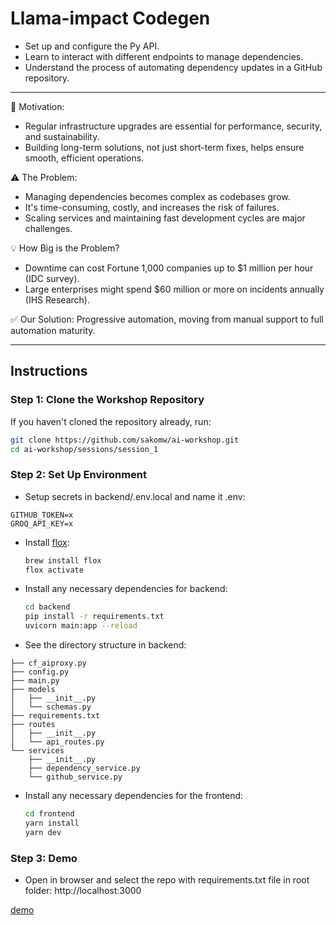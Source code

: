 # Llama-impact Codegen
- Set up and configure the Py API.
- Learn to interact with different endpoints to manage dependencies.
- Understand the process of automating dependency updates in a GitHub repository.

---

🔧 Motivation: 
- Regular infrastructure upgrades are essential for performance, security, and sustainability. 
- Building long-term solutions, not just short-term fixes, helps ensure smooth, efficient operations.

⚠️ The Problem:
- Managing dependencies becomes complex as codebases grow.
- It's time-consuming, costly, and increases the risk of failures.
- Scaling services and maintaining fast development cycles are major challenges.

💡 How Big is the Problem?
- Downtime can cost Fortune 1,000 companies up to $1 million per hour (IDC survey). 
- Large enterprises might spend $60 million or more on incidents annually (IHS Research).

✅ Our Solution: Progressive automation, moving from manual support to full automation maturity. 

---

## Instructions

### Step 1: Clone the Workshop Repository
If you haven't cloned the repository already, run:
```bash
git clone https://github.com/sakomw/ai-workshop.git
cd ai-workshop/sessions/session_1
```

### Step 2: Set Up Environment
- Setup secrets in backend/.env.local and name it .env:
```
GITHUB_TOKEN=x
GROQ_API_KEY=x
```
- Install [flox](https://flox.dev):
  ```bash
  brew install flox
  flox activate
  ```
- Install any necessary dependencies for backend:
  ```bash
  cd backend
  pip install -r requirements.txt
  uvicorn main:app --reload
  ```

- See the directory structure in backend:
```
├── cf_aiproxy.py
├── config.py
├── main.py
├── models
│   ├── __init__.py
│   └── schemas.py
├── requirements.txt
├── routes
│   ├── __init__.py
│   └── api_routes.py
└── services
    ├── __init__.py
    ├── dependency_service.py
    └── github_service.py
```

- Install any necessary dependencies for the frontend:
  ```bash
  cd frontend
  yarn install
  yarn dev
  ```

### Step 3: Demo
- Open in browser and select the repo with requirements.txt file in root folder: http://localhost:3000

[demo](https://www.loom.com/share/945f48e6182c496582da85854e313a9b?sid=f5673e5d-262b-4048-bbee-22abe53d03b6)
